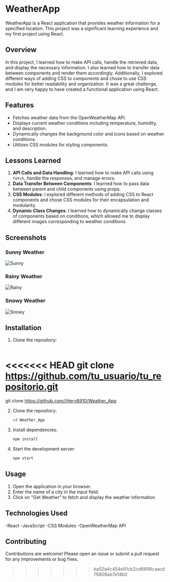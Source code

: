 # WeatherApp

WeatherApp is a React application that provides weather information for a specified location. This project was a significant learning experience and my first project using React.

## Overview

In this project, I learned how to make API calls, handle the retrieved data, and display the necessary information. I also learned how to transfer data between components and render them accordingly. Additionally, I explored different ways of adding CSS to components and chose to use CSS modules for better readability and organization. It was a great challenge, and I am very happy to have created a functional application using React.

## Features

- Fetches weather data from the OpenWeatherMap API.
- Displays current weather conditions including temperature, humidity, and description.
- Dynamically changes the background color and icons based on weather conditions.
- Utilizes CSS modules for styling components.

## Lessons Learned

1. **API Calls and Data Handling**: I learned how to make API calls using `fetch`, handle the responses, and manage errors. 
2. **Data Transfer Between Components**: I learned how to pass data between parent and child components using props.
3. **CSS Modules**: I explored different methods of adding CSS to React components and chose CSS modules for their encapsulation and modularity.
4. **Dynamic Class Changes**: I learned how to dynamically change classes of components based on conditions, which allowed me to display different images corresponding to weather conditions.

## Screenshots

### Sunny Weather
![Sunny](path_to_sunny_image.png)

### Rainy Weather
![Rainy](path_to_rainy_image.png)

### Snowy Weather
![Snowy](path_to_snowy_image.png)

## Installation

1. Clone the repository:
   ```bash
<<<<<<< HEAD
   git clone https://github.com/tu_usuario/tu_repositorio.git
=======
   git clone https://github.com//Hery8910/Weather_App

2. Clone the repository:
      ```bash
   cd Weather_App
      
3. Install dependencies:
      ```bash
   npm install
4. Start the development server:
      ```bash
   npm start

## Usage
1. Open the application in your browser.
2. Enter the name of a city in the input field.
3. Click on "Get Weather" to fetch and display the weather information

## Technologies Used
-React
-JavaScript
-CSS Modules
-OpenWeatherMap API

## Contributing
Contributions are welcome! Please open an issue or submit a pull request for any improvements or bug fixes.
>>>>>>> ba52a4c454e91cb2cd6898caacd76808ab7e14b0
